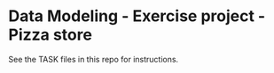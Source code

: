 # Data Modeling - Exercise project - Pizza store

See the TASK files in this repo for instructions.
